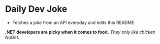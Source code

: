 
# Daily Dev Joke

- Fetches a joke from an API everyday and edits this README

**.NET developers are picky when it comes to food.**
*They only like chicken NuGet.*